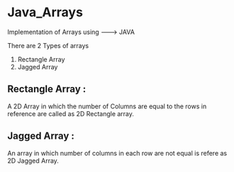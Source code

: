 # Java_Arrays
Implementation of Arrays using ---> JAVA


There are 2 Types of arrays 
1) Rectangle Array
2) Jagged Array

## Rectangle Array :
A 2D Array in which the number of Columns are equal to the rows in reference are called as 2D Rectangle array.

## Jagged Array :
An array in which number of columns in each row are not equal is refere as 2D Jagged Array.
